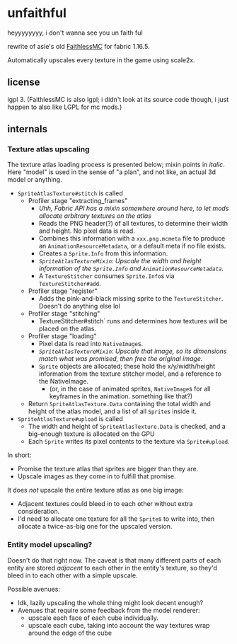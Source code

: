 # unfaithful

heyyyyyyyy, i don't wanna see you un faith ful

rewrite of asie's old [FaithlessMC](https://github.com/asiekierka/FaithlessMC) for fabric 1.16.5.

Automatically upscales every texture in the game using scale2x.

## license

lgpl 3. (FaithlessMC is also lgpl; i didn't look at its source code though, i just happen to also like LGPL for mc mods.)

## internals

### Texture atlas upscaling

The texture atlas loading process is presented below; mixin points in *italic*. Here "model" is used in the sense of "a plan", and not like, an actual 3d model or anything.

* `SpriteAtlasTexture#stitch` is called
	* Profiler stage "extracting_frames"
		* *Uhh, Fabric API has a mixin somewhere around here, to let mods allocate arbitrary textures on the atlas*
		* Reads the PNG header(?) of all textures, to determine their width and height. No pixel data is read.
    	* Combines this information with a `xxx.png.mcmeta` file to produce an `AnimationResourceMetadata`, or a default meta if no file exists.
    	* Creates a `Sprite.Info` from this information.
    	* *`SpriteAtlasTextureMixin`: Upscale the width and height information of the `Sprite.Info` and `AnimationResourceMetadata`.*
		* A `TextureStitcher` consumes `Sprite.Info`s via `TextureStitcher#add`.
	* Profiler stage "register"
		* Adds the pink-and-black missing sprite to the `TextureStitcher`. Doesn't do anything else lol
	* Profiler stage "stitching"
		* TextureStitcher#stitch` runs and determines how textures will be placed on the atlas.
	* Profiler stage "loading"
		* Pixel data is read into `NativeImage`s.
		* *`SpriteAtlasTextureMixin`: Upscale that image, so its dimensions match what was promised, then free the original image.*
		* `Sprite` objects are allocated; these hold the x/y/width/height information from the texture stitcher model, and a reference to the NativeImage.
			* (or, in the case of animated sprites, `NativeImage`s for all keyframes in the animation. something like that?)
	* Return `SpriteAtlasTexture.Data` containing the total width and height of the atlas model, and a list of all `Sprite`s inside it.
* `SpriteAtlasTexture#upload` is called
	* The width and height of `SpriteAtlasTexture.Data` is checked, and a big-enough texture is allocated on the GPU
	* Each `Sprite` writes its pixel contents to the texture via `Sprite#upload`.

In short:

* Promise the texture atlas that sprites are bigger than they are.
* Upscale images as they come in to fulfill that promise.

It does *not* upscale the entire texture atlas as one big image:

* Adjacent textures could bleed in to each other without extra consideration.
* I'd need to allocate one texture for all the `Sprite`s to write into, then allocate a twice-as-big one for the upscaled version.

### Entity model upscaling?

Doesn't do that right now. The caveat is that many different parts of each entity are stored *adjacent* to each other in the entity's texture, so they'd bleed in to each other with a simple upscale.

Possible avenues:

* Idk, lazily upscaling the whole thing might look decent enough?
* Avenues that require some feedback from the model renderer:
	* upscale each face of each cube individually.
	* upscale each cube, taking into account the way textures wrap around the edge of the cube